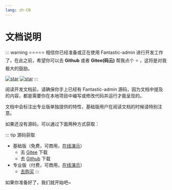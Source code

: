 ```yaml
---
lang: zh-CN
---
```


# 文档说明

::: warning ⭐⭐⭐⭐⭐
相信你已经准备或正在使用 Fantastic-admin 进行开发工作了，在此之前，希望你可以去 **Github** 或者 **Gitee(码云)** 帮我点个 ⭐ ，这将是对我极大的鼓励。

[![star](https://img.shields.io/github/stars/hooray/fantastic-admin?style=social)](https://github.com/hooray/fantastic-admin/stargazers)
[![star](https://gitee.com/hooray/fantastic-admin/badge/star.svg?theme=dark)](https://gitee.com/hooray/fantastic-admin/stargazers)
:::

阅读开发文档前，请确保你手上已经有 Fantastic-admin 源码，因为文档中提及的内容，都是需要你在本地项目中编写或修改代码并运行才能呈现的。

文档中会标注出专业版单独提供的特性，基础版用户在阅读文档的时候请特别注意。

如果还没有源码，可以通过下面两种方式获取：

::: tip 源码获取
- 基础版（免费，可商用，[在线演示](https://hooray.github.io/fantastic-admin/basic)）
  - 去 [Gitee](https://gitee.com/hooray/fantastic-admin) 下载
  - 去 [Github](https://github.com/hooray/fantastic-admin) 下载
- 专业版（付费，可商用，[在线演示](https://hooray.github.io/fantastic-admin/pro)）
  - [去购买](/buy.md)
:::

如果你准备好了，我们就开始吧~